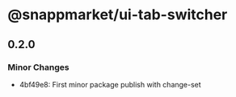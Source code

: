 # @snappmarket/ui-tab-switcher

## 0.2.0
### Minor Changes

- 4bf49e8: First minor package publish with change-set

